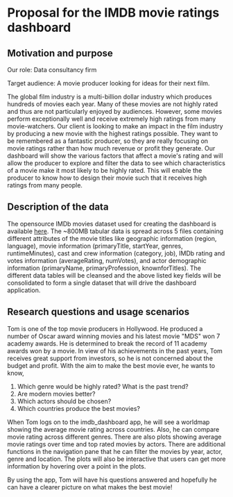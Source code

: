 # Proposal for the IMDB movie ratings dashboard

## Motivation and purpose

Our role: Data consultancy firm

Target audience: A movie producer looking for ideas for their next film.

The global film industry is a multi-billion dollar industry which produces hundreds of movies each year.
Many of these movies are not highly rated and thus are not particularly enjoyed by audiences.
However, some movies perform exceptionally well and receive extremely high ratings from many movie-watchers.
Our client is looking to make an impact in the film industry by producing a new movie with the highest ratings possible.
They want to be remembered as a fantastic producer, so they are really focusing on movie ratings rather than how much revenue or profit they generate.
Our dashboard will show the various factors that affect a movie's rating and will allow the producer to explore and filter the data to see which characteristics of a movie make it most likely to be highly rated.
This will enable the producer to know how to design their movie such that it receives high ratings from many people.

## Description of the data

The opensource IMDb movies dataset used for creating the dashboard is available [here](https://www.kaggle.com/ashirwadsangwan/imdb-dataset?select=title.akas.tsv.gz). The ~800MB tabular data is spread across 5 files containing different attributes of the movie titles like geographic information (region, language), movie information (primaryTitle, startYear, genres, runtimeMinutes), cast and crew information (category, job), IMDb rating and votes information (averageRating, numVotes), and actor demographic information (primaryName, primaryProfession, knownforTitles). The different data tables will be cleansed and the above listed key fields will be consolidated to form a single dataset that will drive the dashboard application.

## Research questions and usage scenarios

Tom is one of the top movie producers in Hollywood. He produced a number of Oscar award winning movies and his latest movie "MDS" won 7 academy awards. He is determined to break the record of 11 academy awards won by a movie. In view of his achievements in the past years, Tom receives great support from investors, so he is not concerned about the budget and profit. With the aim to make the best movie ever, he wants to know,
1. Which genre would be highly rated? What is the past trend?
2. Are modern movies better?
3. Which actors should be chosen?
4. Which countries produce the best movies?

When Tom logs on to the imdb_dashboard app, he will see a worldmap showing the average movie rating across countries. Also, he can compare movie rating across different genres. There are also plots showing average movie ratings over time and top rated movies by actors. There are additional functions in the navigation pane that he can filter the movies by year, actor, genre and location. The plots will also be interactive that users can get more information by hovering over a point in the plots.

By using the app, Tom will have his questions answered and hopefully he can have a clearer picture on what makes the best movie!
